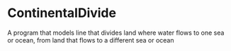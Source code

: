 # ContinentalDivide
A program that models line that divides land where water flows to one sea or ocean, from land that flows to a different sea or ocean
